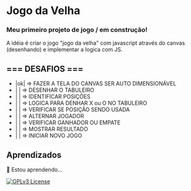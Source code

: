 
# Jogo da Velha

### Meu primeiro projeto de jogo / em construção!
A idéia é criar o jogo "jogo da velha" com javascript através do canvas (desenhando) e implementar a logica com JS.


## === DESAFIOS ===

- |ok| => FAZER A TELA DO CANVAS SER AUTO DIMENSIONÁVEL
- |  | => DESENHAR O TABULEIRO
- |  | => IDENTIFICAR POSIÇÕES
- |  | => LOGICA PARA DENHAR X ou O NO TABULEIRO
- |  | => VERIFICAR SE POSIÇÃO SENDO USADA 
- |  | => ALTERNAR JOGADOR
- |  | => VERIFICAR GANHADOR OU EMPATE
- |  | => MOSTRAR RESULTADO
- |  | => INICIAR NOVO JOGO 


## Aprendizados

🧠 Estou aprendendo...

[![GPLv3 License](https://img.shields.io/badge/License-GPL%20v3-yellow.svg)](https://opensource.org/licenses/)
